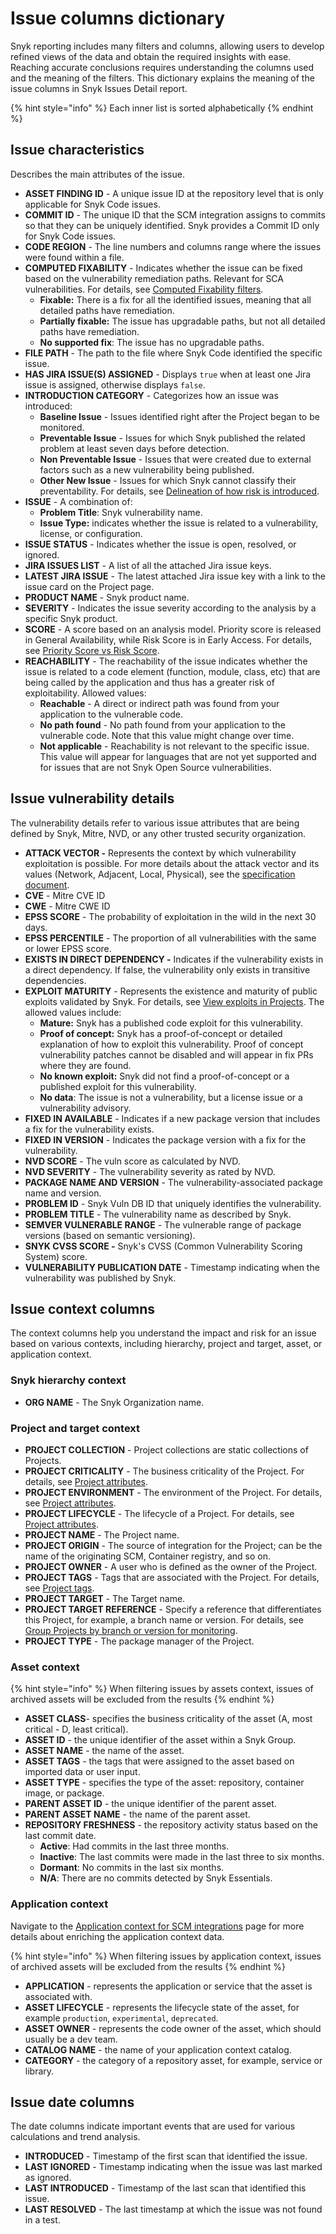 # Issue columns dictionary

Snyk reporting includes many filters and columns, allowing users to develop refined views of the data and obtain the required insights with ease. Reaching accurate conclusions requires understanding the columns used and the meaning of the filters. This dictionary explains the meaning of the issue columns in Snyk Issues Detail report.

{% hint style="info" %}
Each inner list is sorted alphabetically
{% endhint %}

## Issue characteristics <a href="#issue-characteristics" id="issue-characteristics"></a>

Describes the main attributes of the issue.

* **ASSET FINDING ID** - A unique issue ID at the repository level that is only applicable for Snyk Code issues.
* **COMMIT ID** - The unique ID that the SCM integration assigns to commits so that they can be uniquely identified. Snyk provides a Commit ID only for Snyk Code issues.
* **CODE REGION** - The line numbers and columns range where the issues were found within a file.&#x20;
* **COMPUTED FIXABILITY** - Indicates whether the issue can be fixed based on the vulnerability remediation paths. Relevant for SCA vulnerabilities. For details, see [Computed Fixability filters](../../scan-with-snyk/snyk-open-source/manage-vulnerabilities/vulnerability-fix-types.md#computed-fixability-filters).
  * **Fixable:** There is a fix for all the identified issues, meaning that all detailed paths have remediation.
  * **Partially fixable:** The issue has upgradable paths, but not all detailed paths have remediation.
  * **No supported fix**: The issue has no upgradable paths.
* **FILE PATH** - The path to the file where Snyk Code identified the specific issue.
* **HAS JIRA ISSUE(S) ASSIGNED** - Displays `true` when at least one Jira issue is assigned, otherwise displays `false`.
* **INTRODUCTION CATEGORY** - Categorizes how an issue was introduced:
  * **Baseline Issue** - Issues identified right after the Project began to be monitored.
  * **Preventable Issue** - Issues for which Snyk published the related problem at least seven days before detection.
  * **Non Preventable Issue** - Issues that were created due to external factors such as a new vulnerability being published.
  * **Other New Issue** - Issues for which Snyk cannot classify their preventability. For details, see [Delineation of how risk is introduced](https://app.gitbook.com/o/-M4tdxG8qotLgGZnLpFR/s/-MdwVZ6HOZriajCf5nXH/~/changes/9357/manage-risk/analytics/issues-analytics#delineation-of-how-risk-is-introduced).
* **ISSUE** - A combination of:
  * **Problem Title**: Snyk vulnerability name.
  * **Issue Type:** indicates whether the issue is related to a vulnerability, license, or configuration.
* **ISSUE STATUS** - Indicates whether the issue is open, resolved, or ignored.
* **JIRA ISSUES LIST** - A list of all the attached Jira issue keys.
* **LATEST JIRA ISSUE** - The latest attached Jira issue key with a link to the issue card on the Project page.
* **PRODUCT NAME** - Snyk product name.
* **SEVERITY** - Indicates the issue severity according to the analysis by a specific Snyk product.
* **SCORE** - A score based on an analysis model. Priority score is released in General Availability, while Risk Score is in Early Access. For details, see [Priority Score vs Risk Score](../prioritize-issues-for-fixing/priority-score-vs-risk-score.md).
* **REACHABILITY** - The reachability of the issue indicates whether the issue is related to a code element (function, module, class, etc) that are being called by the application and thus has a greater risk of exploitability. Allowed values:
  * **Reachable** - A direct or indirect path was found from your application to the vulnerable code.
  * **No path found** - No path found from your application to the vulnerable code. Note that this value might change over time.
  * **Not applicable** - Reachability is not relevant to the specific issue. This value will appear for languages that are not yet supported and for issues that are not Snyk Open Source vulnerabilities.

## Issue vulnerability details <a href="#issue-vulnerability-details" id="issue-vulnerability-details"></a>

The vulnerability details refer to various issue attributes that are being defined by Snyk, Mitre, NVD, or any other trusted security organization.

* **ATTACK VECTOR -** Represents the context by which vulnerability exploitation is possible. For more details about the attack vector and its values (Network, Adjacent, Local, Physical), see the [specification document](https://www.first.org/cvss/specification-document).&#x20;
* **CVE** - Mitre CVE ID
* **CWE** - Mitre CWE ID
* **EPSS SCORE** - The probability of exploitation in the wild in the next 30 days.
* **EPSS PERCENTILE** -  The proportion of all vulnerabilities with the same or lower EPSS score.
* **EXISTS IN DIRECT DEPENDENCY -** Indicates if the vulnerability exists in a direct dependency. If false, the vulnerability only exists in transitive dependencies.
* **EXPLOIT MATURITY** - Represents the existence and maturity of public exploits validated by Snyk. For details, see [View exploits in Projects](../prioritize-issues-for-fixing/view-exploits.md#view-exploits-in-projects). The allowed values include:
  * **Mature:** Snyk has a published code exploit for this vulnerability.
  * **Proof of concept:** Snyk has a proof-of-concept or detailed explanation of how to exploit this vulnerability. Proof of concept vulnerability patches cannot be disabled and will appear in fix PRs where they are found.
  * **No known exploit:** Snyk did not find a proof-of-concept or a published exploit for this vulnerability.
  * **No data**: The issue is not a vulnerability, but a license issue or a vulnerability advisory.
* **FIXED IN AVAILABLE** - Indicates if a new package version that includes a fix for the vulnerability exists.
* **FIXED IN VERSION** - Indicates the package version with a fix for the vulnerability.
* **NVD SCORE** - The vuln score as calculated by NVD.
* **NVD SEVERITY** - The vulnerability severity as rated by NVD.
* **PACKAGE NAME AND VERSION** - The vulnerability-associated package name and version.
* **PROBLEM ID** - Snyk Vuln DB ID that uniquely identifies the vulnerability.
* **PROBLEM TITLE** - The vulnerability name as described by Snyk.
* **SEMVER VULNERABLE RANGE** - The vulnerable range of package versions (based on semantic versioning).
* **SNYK CVSS SCORE -** Snyk's CVSS (Common Vulnerability Scoring System) score.
* **VULNERABILITY PUBLICATION DATE** - Timestamp indicating when the vulnerability was published by Snyk.

## Issue context columns <a href="#issue-context-columns" id="issue-context-columns"></a>

The context columns help you understand the impact and risk for an issue based on various contexts, including hierarchy, project and target, asset, or application context.

### Snyk hierarchy context

* **ORG NAME** - The Snyk Organization name.

### Project and target context

* **PROJECT COLLECTION** - Project collections are static collections of Projects.
* **PROJECT CRITICALITY** - The business criticality of the Project. For details, see [Project attributes](../../snyk-admin/snyk-projects/project-attributes.md).
* **PROJECT ENVIRONMENT** - The environment of the Project. For details, see [Project attributes](../../snyk-admin/snyk-projects/project-attributes.md).
* **PROJECT LIFECYCLE** - The lifecycle of a Project. For details, see [Project attributes](../../snyk-admin/snyk-projects/project-attributes.md).
* **PROJECT NAME** - The Project name.
* **PROJECT ORIGIN** - The source of integration for the Project; can be the name of the originating SCM, Container registry, and so on.
* **PROJECT OWNER** - A user who is defined as the owner of the Project.
* **PROJECT TAGS** - Tags that are associated with the Project. For details, see [Project tags](../../snyk-admin/introduction-to-snyk-projects/project-tags.md).
* **PROJECT TARGET** - The Target name.
* **PROJECT TARGET REFERENCE** - Specify a reference that differentiates this Project, for example, a branch name or version. For details, see [Group Projects by branch or version for monitoring](../../snyk-cli/scan-and-maintain-projects-using-the-cli/group-projects-by-branch-or-version-for-monitoring.md).
* **PROJECT TYPE** - The package manager of the Project.

### Asset context&#x20;

{% hint style="info" %}
When filtering issues by assets context, issues of archived assets will be excluded from the results
{% endhint %}

* **ASSET CLASS**- specifies the business criticality of the asset (A, most critical - D, least critical).
* **ASSET ID** - the unique identifier of the asset within a Snyk Group.
* **ASSET NAME** - the name of the asset.
* **ASSET TAGS** - the tags that were assigned to the asset based on imported data or user input.
* **ASSET TYPE** - specifies the type of the asset: repository, container image, or package.
* **PARENT ASSET ID** - the unique identifier of the parent asset.
* **PARENT ASSET NAME** - the name of the parent asset.
* **REPOSITORY FRESHNESS** - the repository activity status based on the last commit date.
  * **Active**: Had commits in the last three months.
  * **Inactive**: The last commits were made in the last three to six months.
  * **Dormant**: No commits in the last six months.
  * **N/A**: There are no commits detected by Snyk Essentials.

### Application context

Navigate to the [Application context for SCM integrations](../../scm-ide-and-ci-cd-integrations/snyk-scm-integrations/application-context-for-scm-integrations/) page for more details about enriching the application context data.

{% hint style="info" %}
When filtering issues by application context, issues of archived assets will be excluded from the results
{% endhint %}

* **APPLICATION** - represents the application or service that the asset is associated with.
* **ASSET LIFECYCLE** - represents the lifecycle state of the asset, for example `production`, `experimental`, `deprecated`.
* **ASSET OWNER** - represents the code owner of the asset, which should usually be a dev team.
* **CATALOG NAME** - the name of your application context catalog.
* **CATEGORY** - the category of a repository asset, for example, service or library.

## Issue date columns <a href="#issue-date-columns" id="issue-date-columns"></a>

The date columns indicate important events that are used for various calculations and trend analysis.

* **INTRODUCED** - Timestamp of the first scan that identified the issue.
* **LAST IGNORED** - Timestamp indicating when the issue was last marked as ignored.
* **LAST INTRODUCED** - Timestamp of the last scan that identified this issue.
* **LAST RESOLVED** - The last timestamp at which the issue was not found in a test.
